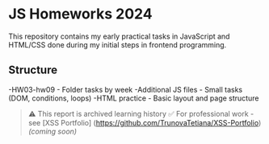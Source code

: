 #  JS Homeworks 2024
This repository contains my early practical tasks in JavaScript and HTML/CSS
done during my initial steps in frontend programming.

## Structure

-HW03-hw09 - Folder tasks by week
-Additional JS files - Small tasks (DOM, conditions, loops) 
-HTML practice - Basic layout and page structure

> ⚠️ This report is archived learning history
> ✅ For professional work - see [XSS Portfolio] (https://github.com/TrunovaTetiana/XSS-Portfolio) *(coming soon)*
